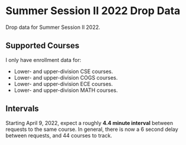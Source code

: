 # Summer Session II 2022 Drop Data
Drop data for Summer Session II 2022. 

## Supported Courses
I only have enrollment data for:
- Lower- and upper-division CSE courses.
- Lower- and upper-division COGS courses.
- Lower- and upper-division ECE courses.
- Lower- and upper-division MATH courses.

## Intervals
Starting April 9, 2022, expect a roughly **4.4 minute interval** between requests to the same course. In general, there is now a 6 second delay between requests, and 44 courses to track.